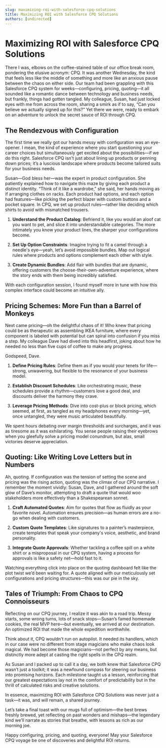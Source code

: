 ```yaml
---
slug: maximizing-roi-with-salesforce-cpq-solutions
title: Maximizing ROI with Salesforce CPQ Solutions
authors: [undirected]
---
```



# Maximizing ROI with Salesforce CPQ Solutions

There I was, elbows on the coffee-stained table of our office break room, pondering the elusive acronym: CPQ. It was another Wednesday, the kind that feels less like the middle of something and more like an anxious pause between the chaos on either side. Our team had been grappling with this Salesforce CPQ system for weeks—configuring, pricing, quoting—it all sounded like a romantic dance between technology and business needs, but frankly, things had gotten tangled. My colleague, Susan, had just locked eyes with me from across the room, sharing a smirk as if to say, “Can you believe we actually signed up for this?” Yet there we were, ready to embark on an adventure to unlock the secret sauce of ROI through CPQ.  

## The Rendezvous with Configuration

The first time we really got our hands messy with configuration was an eye-opener. I mean, the kind of experience where you start questioning your career choices but simultaneously get excited about the possibilities—if we do this right. Salesforce CPQ isn't just about lining up products or penning down prices; it’s a luscious landscape where products become tailored suits for your business needs.

Susan—God bless her—was the expert in product configuration. She patiently explained how to navigate this maze by giving each product a distinct identity. “Think of it like a wardrobe," she said, her hands moving as if arranging clothes on racks. Each product had options, and each option had features—like picking the perfect blazer with custom buttons and a pocket square. In CPQ, we set up product rules—rather like deciding which shirts to avoid with mismatched trousers. 

1. **Understand the Product Catalog**: Befriend it, like you would an aloof cat you want to pet, and slice it into understandable categories. The more intimately you know your product lines, the sharper your configurations become.

2. **Set Up Option Constraints**: Imagine trying to fit a camel through a needle's eye—yeah, let’s avoid impossible bundles. Map out logical rules where products and options complement each other with style.

3. **Create Dynamic Bundles**: Add flair with bundles that are dynamic, offering customers the choose-their-own-adventure experience, where the story ends with them being incredibly satisfied.

With each configuration session, I found myself more in tune with how this complex interface could become an intuitive ally.  

## Pricing Schemes: More Fun than a Barrel of Monkeys

Next came pricing—oh the delightful chaos of it! Who knew that pricing could be as therapeutic as assembling IKEA furniture, where every component is labeled with potential but can spiral into confusion if you miss a step. My colleague Dave had dived into this headfirst, joking about how he needed no less than five cups of coffee to make any progress.

Godspeed, Dave.

1. **Define Pricing Rules**: Define them as if you would your tenets for life—strong, unwavering, but flexible to the resonance of your business model. 

2. **Establish Discount Schedules**: Like orchestrating music, these schedules provide a rhythm—customers love a good deal, and discounts deliver the harmony they crave.

3. **Leverage Pricing Methods**: Dive into cost-plus or block pricing, which seemed, at first, as tangled as my headphones every morning—yet, once untangled, they were music articulated beautifully.

We spent hours debating over margin thresholds and surcharges, and it was as tiresome as it was exhilarating. You sense people raising their eyebrows when you gleefully solve a pricing model conundrum, but alas, small victories deserve appreciation.  

## Quoting: Like Writing Love Letters but in Numbers

Ah, quoting. If configuration was the tension of setting the scene and pricing was the rising action, quoting was the climax of our CPQ narrative. I remember the moment vividly: Susan, Dave, and I gathered around the soft glow of Dave’s monitor, attempting to draft a quote that would woo stakeholders more effectively than a Shakespearean sonnet.

1. **Craft Automated Quotes**: Aim for quotes that flow as fluidly as your favorite novel. Automation ensures precision—as human errors are a no-go when dealing with customers.

2. **Custom Quote Templates**: Like signatures to a painter’s masterpiece, create templates that speak your company's voice, aesthetic, and brand personality.

3. **Integrate Quote Approvals**: Whether tackling a coffee spill on a white shirt or a misproposal in our CPQ system, having a process for approvals is like a safety net—hold fast to it.

Watching everything click into place on the quoting dashboard felt like the plot twist we’d been waiting for. A quote aligned with our meticulously set configurations and pricing structures—this was our pie in the sky.

## Tales of Triumph: From Chaos to CPQ Connoisseurs

Reflecting on our CPQ journey, I realize it was akin to a road trip. Messy starts, some wrong turns, lots of snack stops—Susan’s famed homemade cookies, the real MVP here—but eventually, we arrived at our destination. An optimized ROI that made the whole expedition worthwhile.

Think about it, CPQ wouldn't run on autopilot. It needed its handlers, which in our case were no different from stage magicians who make chaos look magical. We had become those magicians—not perfect by any means, but distinctly more adept at casting the right spells in the CPQ realm.

As Susan and I packed up to call it a day, we both knew that Salesforce CPQ wasn’t just a toolkit; it was a newfound compass for steering our business into promising horizons. Each milestone taught us a lesson, reinforcing that our greatest expectations lay not in the comfort of predictability but in the thrill of calculated risks and creative solutions.

In essence, maximizing ROI with Salesforce CPQ Solutions was never just a task—it was, and will remain, a shared journey.  

Let’s take a final toast with our mugs full of optimism—the best brews freshly brewed, yet reflecting on past wonders and mishaps—the legendary kind we’ll narrate as stories that breathe, with lessons as rich as our morning joe.

Happy configuring, pricing, and quoting, everyone! May your Salesforce CPQ voyage be one of discoveries and delightful ROI returns.